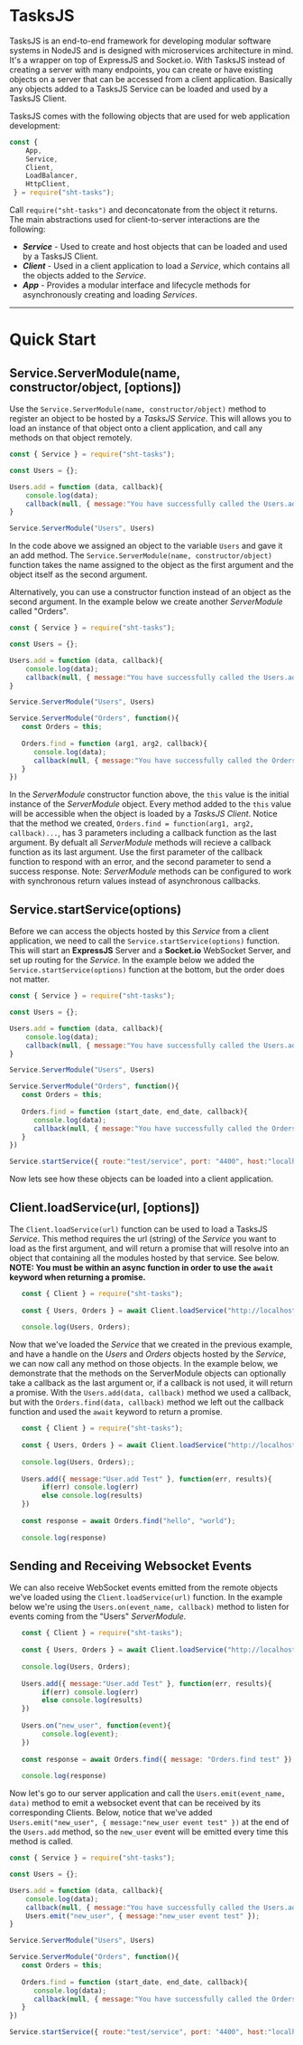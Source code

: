 # TasksJS

TasksJS is an end-to-end framework for developing modular software systems in NodeJS and is designed with microservices architecture in mind. It's a wrapper on top of ExpressJS and Socket.io. With TasksJS instead of creating a server with many endpoints, you can create or have existing objects on a server that can be accessed from a client application. Basically any objects added to a TasksJS Service can be loaded and used by a TasksJS Client. 

TasksJS comes with the following objects that are used for web application development: 
```javascript
const { 
    App,
    Service,
    Client,
    LoadBalancer,
    HttpClient,
 } = require("sht-tasks");
```

Call ```require("sht-tasks")``` and deconcatonate from the object it returns. The main  abstractions used for client-to-server interactions are the following:

- ***Service*** - Used to create and host objects that can be loaded and used by a TasksJS Client. 
- ***Client*** - Used in a client application to load a *Service*, which contains all the objects added to the *Service*.
- ***App*** - Provides a modular interface and lifecycle methods for asynchronously creating and loading *Services*. 

---

# Quick Start

## Service.ServerModule(name, constructor/object, [options])
Use the ```Service.ServerModule(name, constructor/object)``` method to register an object to be hosted by a *TasksJS Service*. This will allows you to load an instance of that object onto a client application, and call any methods on that object remotely.

```javascript
const { Service } = require("sht-tasks");

const Users = {};

Users.add = function (data, callback){
    console.log(data);
    callback(null, { message:"You have successfully called the Users.add method" });
}

Service.ServerModule("Users", Users)
```
In the code above we assigned an object to the variable ```Users``` and gave it an add method. The ```Service.ServerModule(name, constructor/object)``` function takes the name assigned to the object as the first argument and the object itself as the second argument. 

Alternatively, you can use a constructor function instead of an object as the second argument. In the example below we create another *ServerModule* called 
"Orders". 
```javascript
const { Service } = require("sht-tasks");

const Users = {};

Users.add = function (data, callback){
    console.log(data);
    callback(null, { message:"You have successfully called the Users.add method" });
}

Service.ServerModule("Users", Users)

Service.ServerModule("Orders", function(){
   const Orders = this;
   
   Orders.find = function (arg1, arg2, callback){
      console.log(data);
      callback(null, { message:"You have successfully called the Orders.find method" });
   }
})
```
In the *ServerModule* constructor function above, the `this` value is the initial instance of the *ServerModule* object. Every method added to the ` this ` value will be accessible when the object is loaded by a *TasksJS Client*. Notice that the method we created, ```Orders.find = function(arg1, arg2, callback)...```, has  3 parameters including a callback function as the last argument. By defualt all *ServerModule* methods will recieve a callback function as its last argument. Use the first parameter of the callback function to respond with an error, and the second parameter to send a success response. Note: *ServerModule* methods can be configured to work with synchronous return values instead of asynchronous callbacks.

## Service.startService(options)

Before we can access the objects hosted by this *Service* from a client application, we need to call the ```Service.startService(options)``` function. This will start an **ExpressJS** Server and a **Socket.io** WebSocket Server, and set up routing for the *Service*. In the example below we added the ```Service.startService(options)``` function at the bottom, but the order does not matter. 

```javascript
const { Service } = require("sht-tasks");

const Users = {};

Users.add = function (data, callback){
    console.log(data);
    callback(null, { message:"You have successfully called the Users.add method" });
}

Service.ServerModule("Users", Users)

Service.ServerModule("Orders", function(){
   const Orders = this;
   
   Orders.find = function (start_date, end_date, callback){
      console.log(data);
      callback(null, { message:"You have successfully called the Orders.find method" });
   }
})

Service.startService({ route:"test/service", port: "4400", host:"localhost" })
```
Now lets see how these objects can be loaded into a client application.

## Client.loadService(url, [options])

The ```Client.loadService(url)``` function can be used to load a TasksJS *Service*. This method requires the url (string) of the *Service* you want to load as the first argument, and will return a promise that will resolve into an object that containing all the modules hosted by that service. See below. **NOTE: You must be within an async function in order to use the ```await``` keyword when returning a promise.**
```javascript
   const { Client } = require("sht-tasks");
   
   const { Users, Orders } = await Client.loadService("http://localhost:4400/test/service");
   
   console.log(Users, Orders);
```
Now that we've loaded the *Service* that we created in the previous example, and have a handle on the *Users* and *Orders* objects hosted by the *Service*, we can now call any method on those objects. In the example below, we demonstrate that the methods on the ServerModule objects can optionally take a callback as the last argument or, if a callback is not used, it will return a promise. With the ```Users.add(data, callback)``` method we used a callback, but with the ```Orders.find(data, callback)``` method we left out the callback function and used the ```await``` keyword to return a promise.

```javascript
   const { Client } = require("sht-tasks");
   
   const { Users, Orders } = await Client.loadService("http://localhost:4400/test/service");
   
   console.log(Users, Orders);;
   
   Users.add({ message:"User.add Test" }, function(err, results){
        if(err) console.log(err)
        else console.log(results)
   })
   
   const response = await Orders.find("hello", "world");
   
   console.log(response) 
```
## Sending and Receiving Websocket Events
We can also receive WebSocket events emitted from the remote objects we've loaded using the ```Client.loadService(url)``` function. In the example below we're using the  ```Users.on(event_name, callback)``` method to listen for events coming from the "Users" *ServerModule*.

```javascript
   const { Client } = require("sht-tasks");
   
   const { Users, Orders } = await Client.loadService("http://localhost:4400/test/service");
   
   console.log(Users, Orders);
   
   Users.add({ message:"User.add Test" }, function(err, results){
        if(err) console.log(err)
        else console.log(results)
   })
   
   Users.on("new_user", function(event){
        console.log(event);
   })
   
   const response = await Orders.find({ message: "Orders.find test" });
   
   console.log(response)
```
Now let's go to our server application and call the ```Users.emit(event_name, data)``` method to emit a websocket event that can be received by its corresponding Clients. Below, notice that we've added ```Users.emit("new_user", { message:"new_user event test" })``` at the end of the ```Users.add``` method, so the ```new_user``` event will be emitted every time this method is called.
```javascript
const { Service } = require("sht-tasks");

const Users = {};

Users.add = function (data, callback){
    console.log(data);
    callback(null, { message:"You have successfully called the Users.add method" });
    Users.emit("new_user", { message:"new_user event test" });
}

Service.ServerModule("Users", Users)

Service.ServerModule("Orders", function(){
   const Orders = this;
   
   Orders.find = function (start_date, end_date, callback){
      console.log(data);
      callback(null, { message:"You have successfully called the Orders.find method" });
   }
})

Service.startService({ route:"test/service", port: "4400", host:"localhost" })
```
